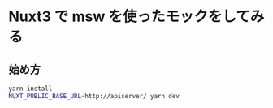 # Nuxt3 で msw を使ったモックをしてみる

## 始め方

```sh
yarn install
NUXT_PUBLIC_BASE_URL=http://apiserver/ yarn dev
```
